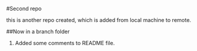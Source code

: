 #Second repo

this is another repo created, which is added from local machine to remote.

##Now in a branch folder
1. Added some comments to README file.
